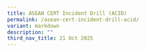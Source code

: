 ```yaml
---
title: ASEAN CERT Incident Drill (ACID)
permalink: /asean-cert-incident-drill-acid/
variant: markdown
description: ""
third_nav_title: 21 Oct 2025
---
```

